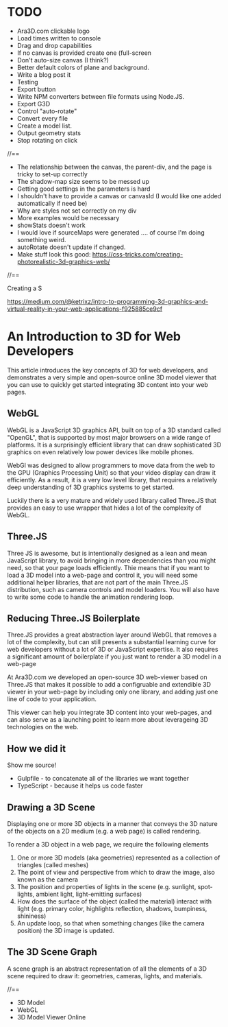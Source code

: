 # TODO

* Ara3D.com clickable logo 
* Load times written to console
* Drag and drop capabilities
* If no canvas is provided create one (full-screen
* Don't auto-size canvas (I think?)
* Better default colors of plane and background. 
* Write a blog post it
* Testing
* Export button 
* Write NPM converters between file formats using Node.JS. 
* Export G3D 
* Control "auto-rotate"
* Convert every file
* Create a model list. 
* Output geometry stats 
* Stop rotating on click


//==

* The relationship between the canvas, the parent-div, and the page is tricky to set-up correctly 
* The shadow-map size seems to be messed up
* Getting good settings in the parameters is hard 
* I shouldn't have to provide a canvas or canvasId (I would like one added automatically if need be)
* Why are styles not set correctly on my div
* More examples would be necessary 
* showStats doesn't work 
* I would love if sourceMaps were generated .... of course I'm doing something weird.
* autoRotate doesn't update if changed. 
* Make stuff look this good: https://css-tricks.com/creating-photorealistic-3d-graphics-web/


//==

Creating a S


https://medium.com/@ketrixz/intro-to-programming-3d-graphics-and-virtual-reality-in-your-web-applications-f925885ce9cf

# An Introduction to 3D for Web Developers

This article introduces the key concepts of 3D for web developers, and demonstrates a very simple and open-source
online 3D model viewer that you can use to quickly get started integrating 3D content into your web pages. 

## WebGL

WebGL is a JavaScript 3D graphics API, built on top of a 3D standard called "OpenGL", that is supported by most 
major browsers on a wide range of platforms. It is a surprisingly efficient library that can draw sophisticated
3D graphics on even relatively low power devices like mobile phones. 

WebGl was designed to allow programmers to move data from the web to the GPU (Graphics Processing Unit)
so that your video display can draw it efficiently. As a result, it is a very low level library, that requires 
a relatively deep understanding of 3D graphics systems to get started. 

Luckily there is a very mature and widely used library called Three.JS that provides an easy to use wrapper that 
hides a lot of the complexity of WebGL. 

## Three.JS 

Three JS is awesome, but is intentionally designed as a lean and mean JavaScript library, to avoid bringing in more 
dependencies than you might need, so that your page loads efficiently. Thie means that if you want to load a 3D model into a web-page and control it, you will need some additional helper libraries, that are not part of the main Three.JS distribution, such as camera controls and model loaders. You will also have to write some code to handle the animation rendering loop.  

## Reducing Three.JS Boilerplate

Three.JS provides a great abstraction layer around WebGL that removes a lot of the complexity, but can still presents
a substantial learning curve for web developers without a lot of 3D or JavaScript expertise. It also requires 
a significant amount of boilerplate if you just want to render a 3D model in a web-page 

At Ara3D.com we developed an open-source 3D web-viewer based on Three.JS that makes it possible to add 
a configruable and extendible 3D viewer in your web-page by including only one library, and adding just one line of code
to your application.

This viewer can help you integrate 3D content into your web-pages, and can also serve as a launching point to learn more 
about leverageing 3D technologies on the web. 

## How we did it

Show me source! 

* Gulpfile - to concatenate all of the libraries we want together 
* TypeScript - because it helps us code faster

## Drawing a 3D Scene 

Displaying one or more 3D objects in a manner that conveys the 3D nature of the objects on a 2D medium (e.g. a web page) is called rendering.  

To render a 3D object in a web page, we require the following elements 

1. One or more 3D models (aka geometries) represented as a collection of triangles (called meshes)
2. The point of view and perspective from which to draw the image, also known as the camera
3. The position and properties of lights in the scene (e.g. sunlight, spot-lights, ambient light, light-emitting surfaces)
4. How does the surface of the object (called the material) interact with light (e.g. primary color, highlights reflection, shadows, bumpiness, shininess)
5. An update loop, so that when something changes (like the camera position) the 3D image is updated.

## The 3D Scene Graph 

A scene graph is an abstract representation of all the elements of a 3D scene required to draw it: geometries, cameras, lights, and materials. 

//==

* 3D Model
* WebGL
* 3D Model Viewer Online
